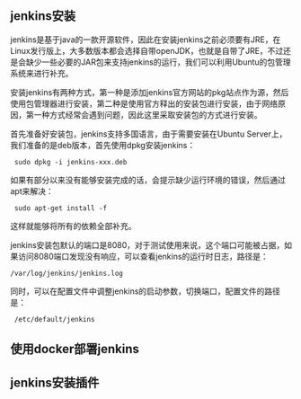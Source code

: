 ## jenkins安装

jenkins是基于java的一款开源软件，因此在安装jenkins之前必须要有JRE，在Linux发行版上，大多数版本都会选择自带openJDK，也就是自带了JRE，不过还是会缺少一些必要的JAR包来支持jenkins的运行，我们可以利用Ubuntu的包管理系统来进行补充。

安装jenkins有两种方式，第一种是添加jenkins官方网站的pkg站点作为源，然后使用包管理器进行安装，第二种是使用官方释出的安装包进行安装，由于网络原因，第一种方式经常会遇到问题，因此这里采取安装包的方式进行安装。

首先准备好安装包，jenkins支持多国语言，由于需要安装在Ubuntu Server上，我们准备的是deb版本，首先使用dpkg安装jenkins：

```shell
 sudo dpkg -i jenkins-xxx.deb
```
如果有部分以来没有能够安装完成的话，会提示缺少运行环境的错误，然后通过apt来解决：

```shell
 sudo apt-get install -f
```
这样就能够将所有的依赖全部补充。

jenkins安装包默认的端口是8080，对于测试使用来说，这个端口可能被占据，如果访问8080端口发现没有响应，可以查看jenkins的运行时日志，路径是：
```shell
/var/log/jenkins/jenkins.log
```
同时，可以在配置文件中调整jenkins的启动参数，切换端口，配置文件的路径是：
```shell
 /etc/default/jenkins
```

## 使用docker部署jenkins

## jenkins安装插件